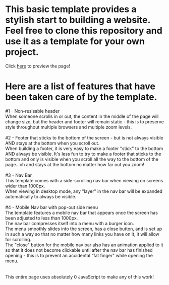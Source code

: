 This basic template provides a stylish start to building a website.
Feel free to clone this repository and use it as a template for your own project.
========================================================================
Click <a href="https://chrissaladin.github.io/index.html" target=_blank>here</a> to preview the page!

Here are a list of features that have been taken care of by the template.
========================================================================

#1 - Non-resisable header<br>
  When someone scrolls in or out, the content in the middle of the page will change size, but the header and footer will remain static - this is to preserve style throughout multiple browsers and multiple zoom levels.<br><br>
#2 - Footer that sticks to the bottom of the screen - but is not always visible AND stays at the bottom when you scroll out.<br>
  When building a footer, it is very easy to make a footer "stick" to the bottom AND always be visible. It's less fun to try to make a footer that sticks to the bottom and only is visible when you scroll all the way to the bottom of the page...oh and stays at the bottom no matter how far out you zoom!<br><br>
#3 - Nav Bar<br>
  This template comes with a side-scrolling nav bar when viewing on screens wider than 1000px.<br>
  When viewing in desktop mode, any "layer" in the nav bar will be expanded automatically to always be visible.<br><br>
#4 - Mobile Nav bar with pop-out side menu<br>
  The template features a mobile nav bar that appears once the screen has been adjusted to less than 1000px.<br>
  The nav bar compresses itself into a menu with a burger icon.<br>
  The menu smoothly slides into the screen, has a close button, and is set up in such a way so that no matter how many links you have on it, it will allow for scrolling.<br>
  The "close" button for the mobile nav bar also has an animation applied to it so that it does not become clickable until after the nav bar has finished opening - this is to prevent an accidental "fat finger" while opening the menu.<br>
<br>
<br>
This entire page uses absolutely 0 JavaScript to make any of this work!<br>
